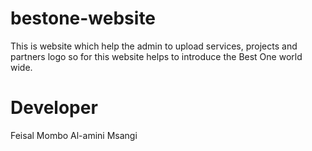 # bestone-website
This is website which help the admin to upload services, projects and partners logo so for this website helps to introduce the Best One world wide.

# Developer
Feisal Mombo
Al-amini Msangi
